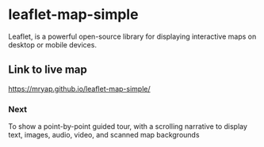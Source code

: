 # leaflet-map-simple
Leaflet, is a powerful open-source library for displaying interactive maps on desktop or mobile devices.

## Link to live map 
https://mryap.github.io/leaflet-map-simple/

### Next
To show a point-by-point guided tour, with a scrolling narrative to display text, images, audio, video, and scanned map backgrounds


